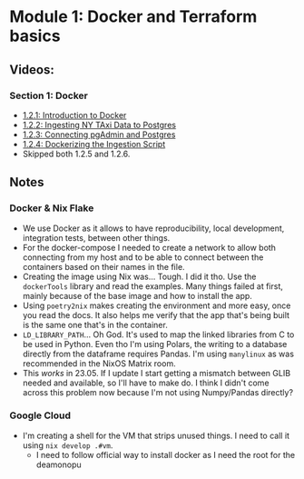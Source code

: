 # Module 1: Docker and Terraform basics

## Videos:

### Section 1: Docker

- [1.2.1: Introduction to Docker](https://www.youtube.com/watch?v=EYNwNlOrpr0&list=PL3MmuxUbc_hJed7dXYoJw8DoCuVHhGEQb)
- [1.2.2: Ingesting NY TAxi Data to Postgres](https://www.youtube.com/watch?v=2JM-ziJt0WI&list=PL3MmuxUbc_hJed7dXYoJw8DoCuVHhGEQb&index=6)
- [1.2.3: Connecting pgAdmin and Postgres](https://www.youtube.com/watch?v=hCAIVe9N0ow&list=PL3MmuxUbc_hJed7dXYoJw8DoCuVHhGEQb&index=8)
- [1.2.4: Dockerizing the Ingestion Script](https://www.youtube.com/watch?v=B1WwATwf-vY&list=PL3MmuxUbc_hJed7dXYoJw8DoCuVHhGEQb&index=8)
- Skipped both 1.2.5 and 1.2.6.

## Notes

### Docker & Nix Flake

- We use Docker as it allows to have reproducibility, local development,
  integration tests, between other things.
- For the docker-compose I needed to create a network to allow both connecting
  from my host and to be able to connect between the containers based on their
  names in the file.
- Creating the image using Nix was... Tough. I did it tho. Use the `dockerTools`
  library and read the examples. Many things failed at first, mainly because of
  the base image and how to install the app.
- Using `poetry2nix` makes creating the environment and more easy, once you read
  the docs. It also helps me verify that the app that's being built is the same
  one that's in the container.
- `LD_LIBRARY_PATH`... Oh God. It's used to map the linked libraries from C to
  be used in Python. Even tho I'm using Polars, the writing to a database
  directly from the dataframe requires Pandas. I'm using `manylinux` as was
  recommended in the NixOS Matrix room.
- This _works_ in 23.05. If I update I start getting a mismatch between GLIB
  needed and available, so I'll have to make do. I think I didn't come across
  this problem now because I'm not using Numpy/Pandas directly?

### Google Cloud

- I'm creating a shell for the VM that strips unused things. I need to call it
  using `nix develop .#vm`.
    - I need to follow official way to install docker as I need the root for the
      deamonopu
